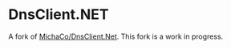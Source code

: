 # DnsClient.NET

A fork of [MichaCo/DnsClient.Net](https://github.com/MichaCo/DnsClient.NET). This fork is a work in progress.